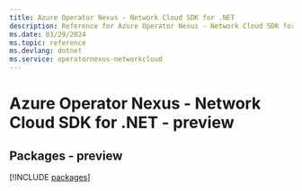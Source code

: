 ```yaml
---
title: Azure Operator Nexus - Network Cloud SDK for .NET
description: Reference for Azure Operator Nexus - Network Cloud SDK for .NET
ms.date: 03/29/2024
ms.topic: reference
ms.devlang: dotnet
ms.service: operatornexus-networkcloud
---
```

# Azure Operator Nexus - Network Cloud SDK for .NET - preview
## Packages - preview
[!INCLUDE [packages](operator-nexus---network-cloud-index.md)]